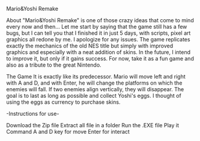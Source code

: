 Mario&Yoshi Remake

About
"Mario&Yoshi Remake"  is one of those crazy ideas that come to mind every now and then... Let me start by saying that the game still has a few bugs, but I can tell you that I finished it in just 5 days, with scripts, pixel art graphics all redone by me. I apologize for any issues. The game replicates exactly the mechanics of the old NES title but simply with improved graphics and especially with a neat addition of skins. In the future, I intend to improve it, but only if it gains success. For now, take it as a fun game and also as a tribute to the great Nintendo.

The Game
It is exactly like its predecessor. Mario will move left and right with A and D, and with Enter, he will change the platforms on which the enemies will fall. If two enemies align vertically, they will disappear. The goal is to last as long as possible and collect Yoshi's eggs. I thought of using the eggs as currency to purchase skins.


-Instructions for use-

Download the Zip file
Extract all file in a folder
Run the .EXE file
Play it
Command
A and D key for move
Enter for interact
